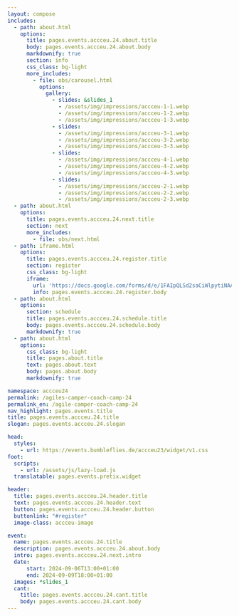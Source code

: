 ```yaml
---
layout: compose
includes:
  - path: about.html 
    options:
      title: pages.events.accceu.24.about.title
      body: pages.events.accceu.24.about.body
      markdownify: true
      section: info
      css_class: bg-light
      more_includes:
        - file: obs/carousel.html
          options:
            gallery:
              - slides: &slides_1
                - /assets/img/impressions/accceu-1-1.webp
                - /assets/img/impressions/accceu-1-2.webp
                - /assets/img/impressions/accceu-1-3.webp
              - slides:
                - /assets/img/impressions/accceu-3-1.webp
                - /assets/img/impressions/accceu-3-2.webp
                - /assets/img/impressions/accceu-3-3.webp
              - slides:
                - /assets/img/impressions/accceu-4-1.webp
                - /assets/img/impressions/accceu-4-2.webp
                - /assets/img/impressions/accceu-4-3.webp
              - slides:
                - /assets/img/impressions/accceu-2-1.webp
                - /assets/img/impressions/accceu-2-2.webp
                - /assets/img/impressions/accceu-2-3.webp
  - path: about.html 
    options:
      title: pages.events.accceu.24.next.title
      section: next
      more_includes:
        - file: obs/next.html
  - path: iframe.html
    options:
      title: pages.events.accceu.24.register.title
      section: register
      css_class: bg-light
      iframe:
        url: 'https://docs.google.com/forms/d/e/1FAIpQLSd2saCiWlpytiNAAblTXQuADi36bONEziL8vZArMMaWa4lMRA/viewform?usp=sf_link'
        info: pages.events.accceu.24.register.body
  - path: about.html
    options:
      section: schedule
      title: pages.events.accceu.24.schedule.title
      body: pages.events.accceu.24.schedule.body
      markdownify: true
  - path: about.html
    options:
      css_class: bg-light
      title: pages.about.title
      text: pages.about.text
      body: pages.about.body
      markdownify: true

namespace: accceu24
permalink: /agiles-camper-coach-camp-24
permalink_en: /agile-camper-coach-camp-24
nav_highlight: pages.events.title
title: pages.events.accceu.24.title
slogan: pages.events.accceu.24.slogan

head:
  styles:
    - url: https://events.bumbleflies.de/accceu23/widget/v1.css
foot:  
  scripts:
    - url: /assets/js/lazy-load.js
  translatable: pages.events.pretix.widget

header:
  title: pages.events.accceu.24.header.title
  text: pages.events.accceu.24.header.text
  button: pages.events.accceu.24.header.button
  buttonlink: "#register"
  image-class: accceu-image

event: 
  name: pages.events.accceu.24.title
  description: pages.events.accceu.24.about.body
  intro: pages.events.accceu.24.next.intro
  date:
      start: 2024-09-06T13:00+01:00
      end: 2024-09-09T18:00+01:00
  images: *slides_1
  cant:
    title: pages.events.accceu.24.cant.title
    body: pages.events.accceu.24.cant.body
---
```

